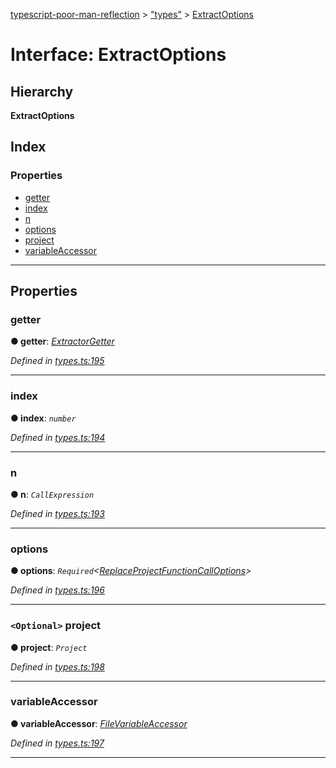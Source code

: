 [typescript-poor-man-reflection](../README.md) > ["types"](../modules/_types_.md) > [ExtractOptions](../interfaces/_types_.extractoptions.md)

# Interface: ExtractOptions

## Hierarchy

**ExtractOptions**

## Index

### Properties

* [getter](_types_.extractoptions.md#getter)
* [index](_types_.extractoptions.md#index)
* [n](_types_.extractoptions.md#n)
* [options](_types_.extractoptions.md#options)
* [project](_types_.extractoptions.md#project)
* [variableAccessor](_types_.extractoptions.md#variableaccessor)

---

## Properties

<a id="getter"></a>

###  getter

**● getter**: *[ExtractorGetter](../modules/_types_.md#extractorgetter)*

*Defined in [types.ts:195](https://github.com/cancerberoSgx/typescript-poor-man-reflection/blob/34423be/src/types.ts#L195)*

___
<a id="index"></a>

###  index

**● index**: *`number`*

*Defined in [types.ts:194](https://github.com/cancerberoSgx/typescript-poor-man-reflection/blob/34423be/src/types.ts#L194)*

___
<a id="n"></a>

###  n

**● n**: *`CallExpression`*

*Defined in [types.ts:193](https://github.com/cancerberoSgx/typescript-poor-man-reflection/blob/34423be/src/types.ts#L193)*

___
<a id="options"></a>

###  options

**● options**: *`Required`<[ReplaceProjectFunctionCallOptions](_types_.replaceprojectfunctioncalloptions.md)>*

*Defined in [types.ts:196](https://github.com/cancerberoSgx/typescript-poor-man-reflection/blob/34423be/src/types.ts#L196)*

___
<a id="project"></a>

### `<Optional>` project

**● project**: *`Project`*

*Defined in [types.ts:198](https://github.com/cancerberoSgx/typescript-poor-man-reflection/blob/34423be/src/types.ts#L198)*

___
<a id="variableaccessor"></a>

###  variableAccessor

**● variableAccessor**: *[FileVariableAccessor](_types_.filevariableaccessor.md)*

*Defined in [types.ts:197](https://github.com/cancerberoSgx/typescript-poor-man-reflection/blob/34423be/src/types.ts#L197)*

___

